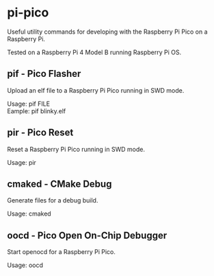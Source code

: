 # pi-pico

Useful utility commands for developing with the Raspberry Pi Pico on a
Raspberry Pi.

Tested on a Raspberry Pi 4 Model B running Raspberry Pi OS.

## pif - Pico Flasher

Upload an elf file to a Raspberry Pi Pico running in SWD mode.

Usage: pif FILE<br>
Eample: pif blinky.elf

## pir - Pico Reset

Reset a Raspberry Pi Pico running in SWD mode.

Usage: pir

## cmaked - CMake Debug

Generate files for a debug build.

Usage: cmaked

## oocd - Pico Open On-Chip Debugger

Start openocd for a Raspberry Pi Pico.

Usage: oocd

